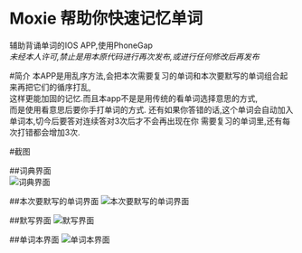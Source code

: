 Moxie 帮助你快速记忆单词
=====

辅助背诵单词的IOS APP,使用PhoneGap  
*未经本人许可,禁止是用本原代码进行再次发布,或进行任何修改后再发布*

#简介
本APP是用乱序方法,会把本次需要复习的单词和本次要默写的单词组合起来再把它们的循序打乱,  
这样更能加固的记忆.而且本app不是是用传统的看单词选择意思的方式,  
而是使用看意思后要你手打单词的方式.
还有如果你答错的话,这个单词会自动加入单词本,切今后要答对连续答对3次后才不会再出现在你
需要复习的单词里,还有每次打错都会增加3次.

#截图

##词典界面  
![词典界面](https://raw.github.com/kasuganosora/moxie/master/Screenshot/1.jpg)  

##本次要默写的单词界面
![本次要默写的单词界面](https://raw.github.com/kasuganosora/moxie/master/Screenshot/2.jpg)

##默写界面
![默写界面](https://raw.github.com/kasuganosora/moxie/master/Screenshot/3.jpg)

##单词本界面
![单词本界面](https://raw.github.com/kasuganosora/moxie/master/Screenshot/4.jpg)
